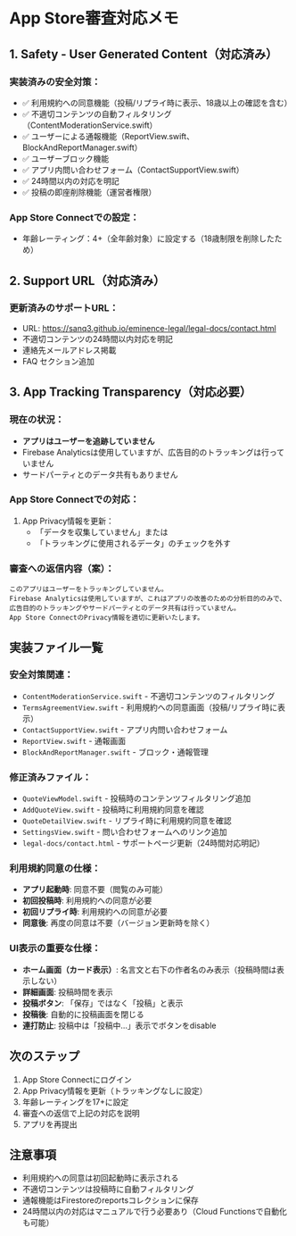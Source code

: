 # App Store審査対応メモ

## 1. Safety - User Generated Content（対応済み）

### 実装済みの安全対策：
- ✅ 利用規約への同意機能（投稿/リプライ時に表示、18歳以上の確認を含む）
- ✅ 不適切コンテンツの自動フィルタリング（ContentModerationService.swift）
- ✅ ユーザーによる通報機能（ReportView.swift、BlockAndReportManager.swift）
- ✅ ユーザーブロック機能
- ✅ アプリ内問い合わせフォーム（ContactSupportView.swift）
- ✅ 24時間以内の対応を明記
- ✅ 投稿の即座削除機能（運営者権限）

### App Store Connectでの設定：
- 年齢レーティング：4+（全年齢対象）に設定する（18歳制限を削除したため）

## 2. Support URL（対応済み）

### 更新済みのサポートURL：
- URL: https://sanq3.github.io/eminence-legal/legal-docs/contact.html
- 不適切コンテンツの24時間以内対応を明記
- 連絡先メールアドレス掲載
- FAQ セクション追加

## 3. App Tracking Transparency（対応必要）

### 現在の状況：
- **アプリはユーザーを追跡していません**
- Firebase Analyticsは使用していますが、広告目的のトラッキングは行っていません
- サードパーティとのデータ共有もありません

### App Store Connectでの対応：
1. App Privacy情報を更新：
   - 「データを収集していません」または
   - 「トラッキングに使用されるデータ」のチェックを外す

### 審査への返信内容（案）：
```
このアプリはユーザーをトラッキングしていません。
Firebase Analyticsは使用していますが、これはアプリの改善のための分析目的のみで、
広告目的のトラッキングやサードパーティとのデータ共有は行っていません。
App Store ConnectのPrivacy情報を適切に更新いたします。
```

## 実装ファイル一覧

### 安全対策関連：
- `ContentModerationService.swift` - 不適切コンテンツのフィルタリング
- `TermsAgreementView.swift` - 利用規約への同意画面（投稿/リプライ時に表示）
- `ContactSupportView.swift` - アプリ内問い合わせフォーム
- `ReportView.swift` - 通報画面
- `BlockAndReportManager.swift` - ブロック・通報管理

### 修正済みファイル：
- `QuoteViewModel.swift` - 投稿時のコンテンツフィルタリング追加
- `AddQuoteView.swift` - 投稿時に利用規約同意を確認
- `QuoteDetailView.swift` - リプライ時に利用規約同意を確認
- `SettingsView.swift` - 問い合わせフォームへのリンク追加
- `legal-docs/contact.html` - サポートページ更新（24時間対応明記）

### 利用規約同意の仕様：
- **アプリ起動時**: 同意不要（閲覧のみ可能）
- **初回投稿時**: 利用規約への同意が必要
- **初回リプライ時**: 利用規約への同意が必要
- **同意後**: 再度の同意は不要（バージョン更新時を除く）

### UI表示の重要な仕様：
- **ホーム画面（カード表示）**: 名言文と右下の作者名のみ表示（投稿時間は表示しない）
- **詳細画面**: 投稿時間を表示
- **投稿ボタン**: 「保存」ではなく「投稿」と表示
- **投稿後**: 自動的に投稿画面を閉じる
- **連打防止**: 投稿中は「投稿中...」表示でボタンをdisable

## 次のステップ

1. App Store Connectにログイン
2. App Privacy情報を更新（トラッキングなしに設定）
3. 年齢レーティングを17+に設定
4. 審査への返信で上記の対応を説明
5. アプリを再提出

## 注意事項

- 利用規約への同意は初回起動時に表示される
- 不適切コンテンツは投稿時に自動フィルタリング
- 通報機能はFirestoreのreportsコレクションに保存
- 24時間以内の対応はマニュアルで行う必要あり（Cloud Functionsで自動化も可能）